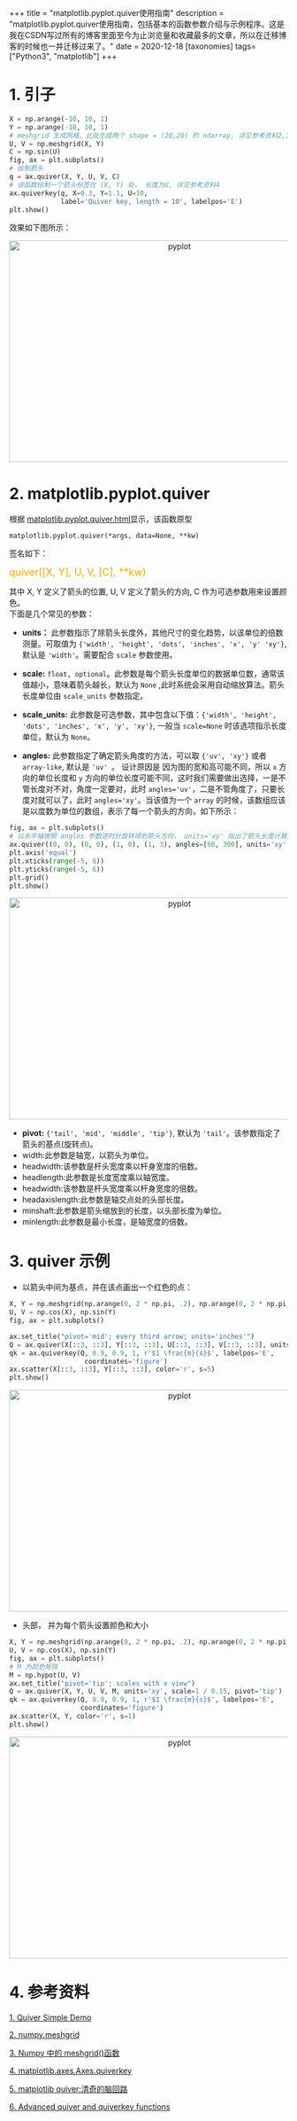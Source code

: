 +++
title = "matplotlib.pyplot.quiver使用指南"
description = "matplotlib.pyplot.quiver使用指南，包括基本的函数参数介绍与示例程序。这是我在CSDN写过所有的博客里面至今为止浏览量和收藏最多的文章，所以在迁移博客的时候也一并迁移过来了。"
date = 2020-12-18
[taxonomies]
tags= ["Python3", "matplotlib"]
+++

# 1. 引子

```python
X = np.arange(-10, 10, 1)
Y = np.arange(-10, 10, 1)
# meshgrid 生成网格，此处生成两个 shape = (20,20) 的 ndarray, 详见参考资料2,3
U, V = np.meshgrid(X, Y)
C = np.sin(U)
fig, ax = plt.subplots()
# 绘制箭头
q = ax.quiver(X, Y, U, V, C)
# 该函数绘制一个箭头标签在 (X, Y) 处， 长度为U, 详见参考资料4
ax.quiverkey(q, X=0.3, Y=1.1, U=10,
             label='Quiver key, length = 10', labelpos='E')
plt.show()
```

效果如下图所示：

<div align="center">
    <img src="https://i.loli.net/2020/12/17/6kSNPoBr4wDbITA.png" alt="pyplot" width="600" height="400">
</div>

# 2. matplotlib.pyplot.quiver

根据 [matplotlib.pyplot.quiver.html](https://matplotlib.org/3.3.3/api/_as_gen/matplotlib.pyplot.quiver.html)显示，该函数原型 
```py3
matplotlib.pyplot.quiver(*args, data=None, **kw)
``` 
签名如下：

<font color="orange" size=4>
quiver([X, Y], U, V, [C], **kw)
</font>

其中 X, Y 定义了箭头的位置, U, V 定义了箭头的方向, C 作为可选参数用来设置颜色。  
下面是几个常见的参数：

- **units：** 此参数指示了除箭头长度外，其他尺寸的变化趋势，以该单位的倍数测量。可取值为 `{'width', 'height', 'dots', 'inches', 'x', 'y' 'xy'}`, 默认是 `'width'`。需要配合 `scale` 参数使用。
- **scale:** `float, optional`。此参数是每个箭头长度单位的数据单位数，通常该值越小，意味着箭头越长，默认为 `None` ,此时系统会采用自动缩放算法。箭头长度单位由 `scale_units` 参数指定。
- **scale_units:** 此参数是可选参数，其中包含以下值：`{'width', 'height', 'dots', 'inches', 'x', 'y', 'xy'}`, 一般当 `scale=None` 时该选项指示长度单位，默认为 `None`。

- **angles:** 此参数指定了确定箭头角度的方法，可以取 `{'uv', 'xy'}` 或者 `array-like`, 默认是 `'uv' `。 设计原因是 因为图的宽和高可能不同，所以 `x` 方向的单位长度和 `y` 方向的单位长度可能不同，这时我们需要做出选择，一是不管长度对不对，角度一定要对，此时 `angles='uv'`，二是不管角度了，只要长度对就可以了，此时 `angles='xy'`。当该值为一个 `array` 的时候，该数组应该是以度数为单位的数组，表示了每一个箭头的方向，如下所示：

```python
fig, ax = plt.subplots()
# 以水平轴按照 angles 参数逆时针旋转得到箭头方向， units='xy' 指出了箭头长度计算方法
ax.quiver((0, 0), (0, 0), (1, 0), (1, 3), angles=[60, 300], units='xy', scale=1, color='r')
plt.axis('equal')
plt.xticks(range(-5, 6))
plt.yticks(range(-5, 6))
plt.grid()
plt.show()
```

<div align="center">
    <img src="https://i.loli.net/2020/12/17/MpESeTBI6jnZUwH.png" alt="pyplot" width="600" height="400">
</div>

- **pivot:** `{'tail', 'mid', 'middle', 'tip'}`, 默认为 `'tail'`。该参数指定了箭头的基点(旋转点)。
- width:此参数是轴宽，以箭头为单位。
- headwidth:该参数是杆头宽度乘以杆身宽度的倍数。
- headlength:此参数是长度宽度乘以轴宽度。
- headwidth:该参数是杆头宽度乘以杆身宽度的倍数。
- headaxislength:此参数是轴交点处的头部长度。
- minshaft:此参数是箭头缩放到的长度，以头部长度为单位。
- minlength:此参数是最小长度，是轴宽度的倍数。

# 3. quiver 示例

- 以箭头中间为基点，并在该点画出一个红色的点：

```python
X, Y = np.meshgrid(np.arange(0, 2 * np.pi, .2), np.arange(0, 2 * np.pi, .2))
U, V = np.cos(X), np.sin(Y)
fig, ax = plt.subplots()

ax.set_title("pivot='mid'; every third arrow; units='inches'")
Q = ax.quiver(X[::3, ::3], Y[::3, ::3], U[::3, ::3], V[::3, ::3], units='inches', pivot='mid', color='g')
qk = ax.quiverkey(Q, 0.9, 0.9, 1, r'$1 \frac{m}{s}$', labelpos='E',
                   coordinates='figure')
ax.scatter(X[::3, ::3], Y[::3, ::3], color='r', s=5)
plt.show()
```

<div align="center">
    <img src="https://i.loli.net/2020/12/18/MFhOvrsIqY4jlgx.png" alt="pyplot" width="600" height="400">
</div>

- 头部， 并为每个箭头设置颜色和大小

```python
X, Y = np.meshgrid(np.arange(0, 2 * np.pi, .2), np.arange(0, 2 * np.pi, .2))
U, V = np.cos(X), np.sin(Y)
fig, ax = plt.subplots()
# M 为颜色矩阵
M = np.hypot(U, V)
ax.set_title("pivot='tip'; scales with x view")
Q = ax.quiver(X, Y, U, V, M, units='xy', scale=1 / 0.15, pivot='tip')
qk = ax.quiverkey(Q, 0.9, 0.9, 1, r'$1 \frac{m}{s}$', labelpos='E',
                  coordinates='figure')
ax.scatter(X, Y, color='r', s=1)
plt.show()
```

<div align="center">
    <img src="https://i.loli.net/2020/12/18/GLcWSgTJ9ydfCFu.png" alt="pyplot" width="600" height="400">
</div>

# 4. 参考资料

[1. Quiver Simple Demo](https://matplotlib.org/3.3.3/gallery/images_contours_and_fields/quiver_simple_demo.html)

[2. numpy.meshgrid](https://numpy.org/doc/stable/reference/generated/numpy.meshgrid.html#numpy.meshgrid)

[3. Numpy 中的 meshgrid()函数](https://blog.csdn.net/qq_38701868/article/details/99694048?utm_medium=distribute.pc_relevant.none-task-blog-BlogCommendFromMachineLearnPai2-3.control&depth_1-utm_source=distribute.pc_relevant.none-task-blog-BlogCommendFromMachineLearnPai2-3.control)

[4. matplotlib.axes.Axes.quiverkey](https://matplotlib.org/3.3.3/api/_as_gen/matplotlib.axes.Axes.quiverkey.html#matplotlib.axes.Axes.quiverkey)

[5. matplotlib quiver:清奇的脑回路](https://www.cnblogs.com/gujianmu/p/12853643.html)

[6. Advanced quiver and quiverkey functions](https://matplotlib.org/3.3.3/gallery/images_contours_and_fields/quiver_demo.html#sphx-glr-gallery-images-contours-and-fields-quiver-demo-py)
